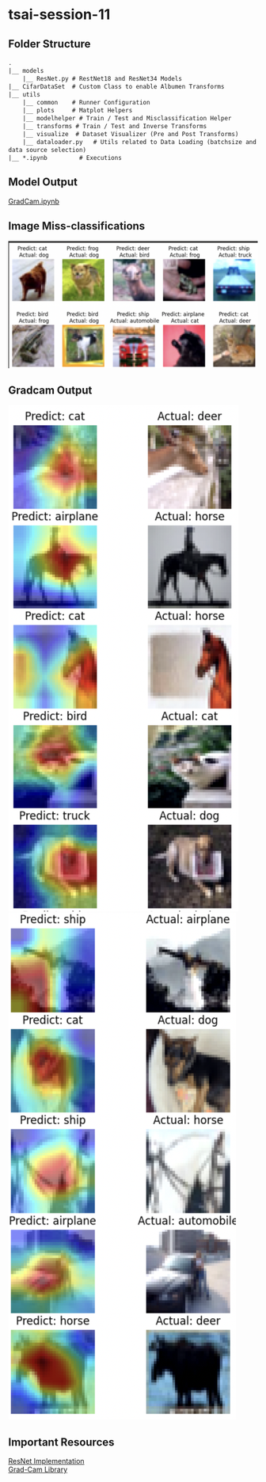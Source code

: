 # tsai-session-11

## Folder Structure

```
.  
|__ models
    |__ ResNet.py # RestNet18 and ResNet34 Models
|__ CifarDataSet  # Custom Class to enable Albumen Transforms
|__ utils
    |__ common    # Runner Configuration
    |__ plots     # Matplot Helpers
    |__ modelhelper # Train / Test and Misclassification Helper
    |__ transforms # Train / Test and Inverse Transforms
    |__ visualize  # Dataset Visualizer (Pre and Post Transforms) 
    |__ dataloader.py   # Utils related to Data Loading (batchsize and data source selection)  
|__ *.ipynb         # Executions
```

## Model Output
[GradCam.ipynb](./GradCam.ipynb)

## Image Miss-classifications
![Miss-Class-Images](./media/Screenshot%202023-08-05%20at%2011.22.12%20PM.png)

## Gradcam Output

![Gradcam-1](./media/Screenshot%202023-08-05%20at%2011.21.33%20PM.png)
![Gradcam-2](./media/Screenshot%202023-08-05%20at%2011.22.02%20PM.png)


## Important Resources

[ResNet Implementation](https://github.com/kuangliu/pytorch-cifar)  
[Grad-Cam Library](https://jacobgil.github.io/pytorch-gradcam-book/introduction.html)
